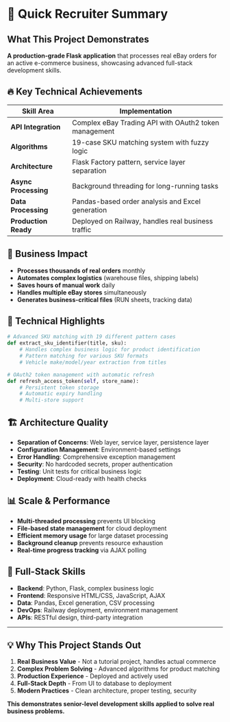 # 🎯 Quick Recruiter Summary

## What This Project Demonstrates

**A production-grade Flask application** that processes real eBay orders for an active e-commerce business, showcasing advanced full-stack development skills.

## 🔥 Key Technical Achievements

| Skill Area | Implementation |
|------------|----------------|
| **API Integration** | Complex eBay Trading API with OAuth2 token management |
| **Algorithms** | 19-case SKU matching system with fuzzy logic |
| **Architecture** | Flask Factory pattern, service layer separation |
| **Async Processing** | Background threading for long-running tasks |
| **Data Processing** | Pandas-based order analysis and Excel generation |
| **Production Ready** | Deployed on Railway, handles real business traffic |

## 💼 Business Impact

- **Processes thousands of real orders** monthly
- **Automates complex logistics** (warehouse files, shipping labels)
- **Saves hours of manual work** daily
- **Handles multiple eBay stores** simultaneously
- **Generates business-critical files** (RUN sheets, tracking data)

## 🚀 Technical Highlights

```python
# Advanced SKU matching with 19 different pattern cases
def extract_sku_identifier(title, sku):
    # Handles complex business logic for product identification
    # Pattern matching for various SKU formats
    # Vehicle make/model/year extraction from titles
```

```python
# OAuth2 token management with automatic refresh
def refresh_access_token(self, store_name):
    # Persistent token storage
    # Automatic expiry handling
    # Multi-store support
```

## 🏗 Architecture Quality

- **Separation of Concerns**: Web layer, service layer, persistence layer
- **Configuration Management**: Environment-based settings
- **Error Handling**: Comprehensive exception management
- **Security**: No hardcoded secrets, proper authentication
- **Testing**: Unit tests for critical business logic
- **Deployment**: Cloud-ready with health checks

## 📊 Scale & Performance

- **Multi-threaded processing** prevents UI blocking
- **File-based state management** for cloud deployment
- **Efficient memory usage** for large dataset processing
- **Background cleanup** prevents resource exhaustion
- **Real-time progress tracking** via AJAX polling

## 🎨 Full-Stack Skills

- **Backend**: Python, Flask, complex business logic
- **Frontend**: Responsive HTML/CSS, JavaScript, AJAX
- **Data**: Pandas, Excel generation, CSV processing
- **DevOps**: Railway deployment, environment management
- **APIs**: RESTful design, third-party integration

---

## 💡 Why This Project Stands Out

1. **Real Business Value** - Not a tutorial project, handles actual commerce
2. **Complex Problem Solving** - Advanced algorithms for product matching
3. **Production Experience** - Deployed and actively used
4. **Full-Stack Depth** - From UI to database to deployment
5. **Modern Practices** - Clean architecture, proper testing, security

**This demonstrates senior-level development skills applied to solve real business problems.** 
